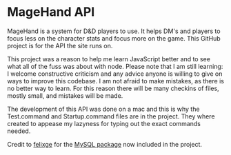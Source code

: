 MageHand API
============

MageHand is a system for D&amp;D players to use. It helps DM's and players to focus less on the character stats and focus more on the game.
This GitHub project is for the API the site runs on.

This project was a reason to help me learn JavaScript better and to see what all of the fuss was about with node.
Please note that I am still learning: I welcome constructive criticism and any advice anyone is willing to give on ways to improve this codebase.
I am not afraid to make mistakes, as there is no better way to learn. For this reason there will be many checkins of files, mostly small, and mistakes will be made.

The development of this API was done on a mac and this is why the Test.command and Startup.command files are in the project. They where created to appease my lazyness for typing out the exact commands needed.

Credit to [felixge](https://github.com/felixge) for the [MySQL package](https://github.com/felixge/node-mysql) now included in the project.

